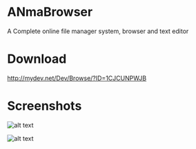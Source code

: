 # ANmaBrowser
A Complete online file manager system, browser and text editor

# Download
http://mydev.net/Dev/Browse/?ID=1CJCUNPWJB

# Screenshots
![alt text](https://github.com/xlbro/ANmaBrowser/blob/master/Dev_1CJCUNPWJB_ANmar%20Space%20ANmaBrowser.png)

![alt text](https://github.com/xlbro/ANmaBrowser/blob/master/Dev_1CJCUNPWJB_Screenshot_2018-09-19%20ANmar%20Space%20ANmaBrowser.png)


